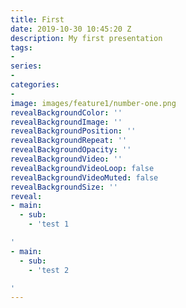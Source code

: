 ```yaml
---
title: First
date: 2019-10-30 10:45:20 Z
description: My first presentation
tags:
- 
series:
- 
categories:
- 
image: images/feature1/number-one.png
revealBackgroundColor: ''
revealBackgroundImage: ''
revealBackgroundPosition: ''
revealBackgroundRepeat: ''
revealBackgroundOpacity: ''
revealBackgroundVideo: ''
revealBackgroundVideoLoop: false
revealBackgroundVideoMuted: false
revealBackgroundSize: ''
reveal:
- main:
  - sub:
    - 'test 1

'
- main:
  - sub:
    - 'test 2

'
---
```


